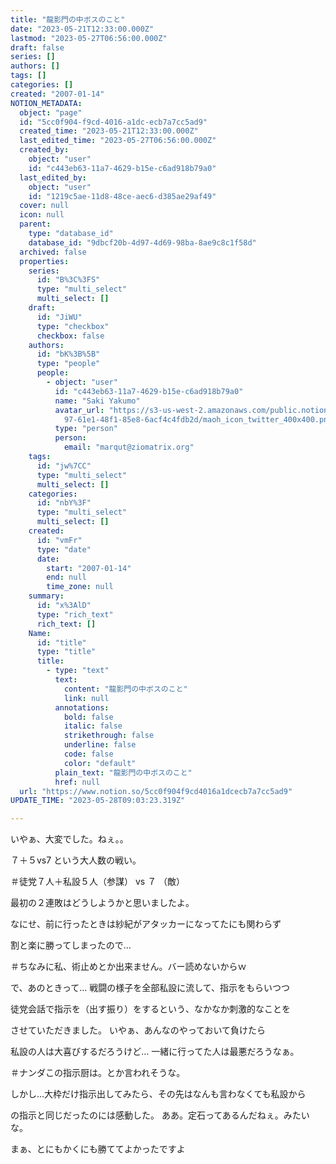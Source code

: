 ```yaml
---
title: "龍影門の中ボスのこと"
date: "2023-05-21T12:33:00.000Z"
lastmod: "2023-05-27T06:56:00.000Z"
draft: false
series: []
authors: []
tags: []
categories: []
created: "2007-01-14"
NOTION_METADATA:
  object: "page"
  id: "5cc0f904-f9cd-4016-a1dc-ecb7a7cc5ad9"
  created_time: "2023-05-21T12:33:00.000Z"
  last_edited_time: "2023-05-27T06:56:00.000Z"
  created_by:
    object: "user"
    id: "c443eb63-11a7-4629-b15e-c6ad918b79a0"
  last_edited_by:
    object: "user"
    id: "1219c5ae-11d8-48ce-aec6-d385ae29af49"
  cover: null
  icon: null
  parent:
    type: "database_id"
    database_id: "9dbcf20b-4d97-4d69-98ba-8ae9c8c1f58d"
  archived: false
  properties:
    series:
      id: "B%3C%3FS"
      type: "multi_select"
      multi_select: []
    draft:
      id: "JiWU"
      type: "checkbox"
      checkbox: false
    authors:
      id: "bK%3B%5B"
      type: "people"
      people:
        - object: "user"
          id: "c443eb63-11a7-4629-b15e-c6ad918b79a0"
          name: "Saki Yakumo"
          avatar_url: "https://s3-us-west-2.amazonaws.com/public.notion-static.com/3ad1c4\
            97-61e1-48f1-85e8-6acf4c4fdb2d/maoh_icon_twitter_400x400.png"
          type: "person"
          person:
            email: "marqut@ziomatrix.org"
    tags:
      id: "jw%7CC"
      type: "multi_select"
      multi_select: []
    categories:
      id: "nbY%3F"
      type: "multi_select"
      multi_select: []
    created:
      id: "vmFr"
      type: "date"
      date:
        start: "2007-01-14"
        end: null
        time_zone: null
    summary:
      id: "x%3AlD"
      type: "rich_text"
      rich_text: []
    Name:
      id: "title"
      type: "title"
      title:
        - type: "text"
          text:
            content: "龍影門の中ボスのこと"
            link: null
          annotations:
            bold: false
            italic: false
            strikethrough: false
            underline: false
            code: false
            color: "default"
          plain_text: "龍影門の中ボスのこと"
          href: null
  url: "https://www.notion.so/5cc0f904f9cd4016a1dcecb7a7cc5ad9"
UPDATE_TIME: "2023-05-28T09:03:23.319Z"

---
```

<link rel="stylesheet" href="https://cdn.jsdelivr.net/npm/katex@0.16.2/dist/katex.min.css" integrity="sha384-bYdxxUwYipFNohQlHt0bjN/LCpueqWz13HufFEV1SUatKs1cm4L6fFgCi1jT643X" crossorigin="anonymous">


いやぁ、大変でした。ねぇ。。


７＋５vs7 という大人数の戦い。


＃徒党７人＋私設５人（参謀） vs ７ （敵）


最初の２連敗はどうしようかと思いましたよ。


なにせ、前に行ったときは紗紀がアタッカーになってたにも関わらず


割と楽に勝ってしまったので…


＃ちなみに私、術止めとか出来ません。バー読めないからｗ


で、あのときって… 戦闘の様子を全部私設に流して、指示をもらいつつ


徒党会話で指示を（出す振り）をするという、なかなか刺激的なことを


させていただきました。 いやぁ、あんなのやっておいて負けたら


私設の人は大喜びするだろうけど… 一緒に行ってた人は最悪だろうなぁ。


＃ナンダこの指示厨は。とか言われそうな。


しかし…大枠だけ指示出してみたら、その先はなんも言わなくても私設から


の指示と同じだったのには感動した。 ああ。定石ってあるんだねぇ。みたいな。


まぁ、とにもかくにも勝ててよかったですよ

